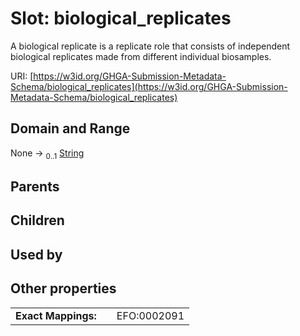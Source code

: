 
# Slot: biological_replicates


A biological replicate is a replicate role that consists of independent biological replicates made from different individual biosamples.

URI: [https://w3id.org/GHGA-Submission-Metadata-Schema/biological_replicates](https://w3id.org/GHGA-Submission-Metadata-Schema/biological_replicates)


## Domain and Range

None &#8594;  <sub>0..1</sub> [String](types/String.md)

## Parents


## Children


## Used by


## Other properties

|  |  |  |
| --- | --- | --- |
| **Exact Mappings:** | | EFO:0002091 |


